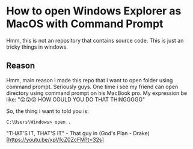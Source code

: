 # How to open Windows Explorer as MacOS with Command Prompt

Hmm, this is not an repository that contains source code. This is just an tricky things in windows.

## Reason
Hmm, main reason i made this repo that i want to open folder using command prompt. Seriously guys.
One time i see my friend can open directory using command prompt on his MacBook pro. My expression be like: "😲😲😲 HOW COULD YOU DO THAT THINGGGGG"

So, the thing i want to told you is:

    C:\Users\Windows> open .

"THAT'S IT, THAT'S IT" - That guy in (God's Plan - Drake)[https://youtu.be/xpVfcZ0ZcFM?t=32s]
